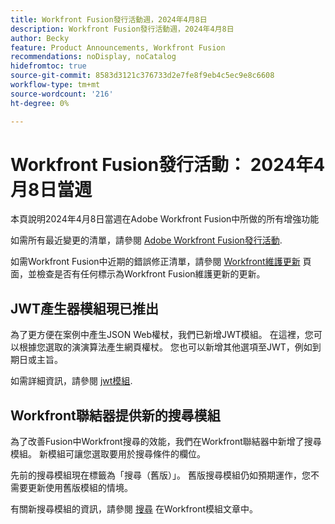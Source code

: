 ```yaml
---
title: Workfront Fusion發行活動週，2024年4月8日
description: Workfront Fusion發行活動週，2024年4月8日
author: Becky
feature: Product Announcements, Workfront Fusion
recommendations: noDisplay, noCatalog
hidefromtoc: true
source-git-commit: 8583d3121c376733d2e7fe8f9eb4c5ec9e8c6608
workflow-type: tm+mt
source-wordcount: '216'
ht-degree: 0%

---
```


# Workfront Fusion發行活動： 2024年4月8日當週

本頁說明2024年4月8日當週在Adobe Workfront Fusion中所做的所有增強功能

如需所有最近變更的清單，請參閱 [Adobe Workfront Fusion發行活動](../../../product-announcements/product-releases/fusion-release-activity/fusion-release-activity.md).

如需Workfront Fusion中近期的錯誤修正清單，請參閱 [Workfront維護更新](https://experienceleague.adobe.com/docs/workfront-known-issues/releases/current-updates.html) 頁面，並檢查是否有任何標示為Workfront Fusion維護更新的更新。

## JWT產生器模組現已推出

為了更方便在案例中產生JSON Web權杖，我們已新增JWT模組。 在這裡，您可以根據您選取的演演算法產生網頁權杖。 您也可以新增其他選項至JWT，例如到期日或主旨。

如需詳細資訊，請參閱 [jwt模組](/help/quicksilver/workfront-fusion/apps-and-their-modules/jwt-modules.md).

## Workfront聯結器提供新的搜尋模組

為了改善Fusion中Workfront搜尋的效能，我們在Workfront聯結器中新增了搜尋模組。 新模組可讓您選取要用於搜尋條件的欄位。

先前的搜尋模組現在標籤為「搜尋（舊版）」。 舊版搜尋模組仍如預期運作，您不需要更新使用舊版模組的情境。

有關新搜尋模組的資訊，請參閱 [搜尋](/help/quicksilver/workfront-fusion/apps-and-their-modules/workfront-modules.md#searches) 在Workfront模組文章中。
